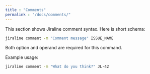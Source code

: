 ```yaml
---
title : "Comments"
permalink : "/docs/comments/"
---
```


This section shows Jiraline comment syntax.
Here is short schema:

```bash
jiraline comment -m "Comment message" ISSUE_NAME
```

Both option and operand are required for this command.

Example usage:

```bash
jiraline comment -m "What do you think?" JL-42
```
